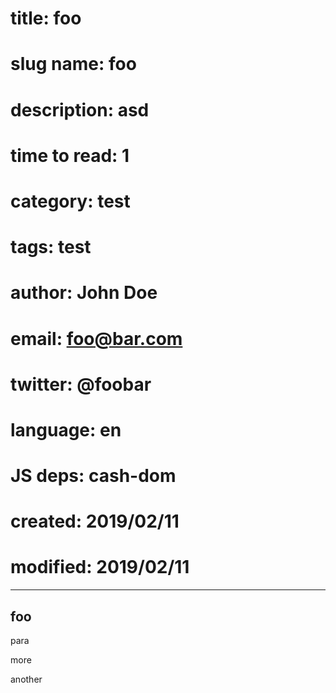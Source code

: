 # title:        foo
# slug name:    foo
# description:  asd
# time to read: 1
# category:     test
# tags:         test
# author:       John Doe
# email:        foo@bar.com
# twitter:      @foobar
# language:     en
# JS deps:      cash-dom 
# created:      2019/02/11
# modified:     2019/02/11

---
## foo

para

more

another


